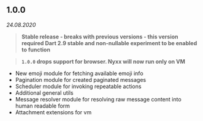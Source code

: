 ## 1.0.0
_24.08.2020_

> **Stable release - breaks with previous versions - this version required Dart 2.9 stable and non-nullable experiment to be enabled to function**

> **`1.0.0` drops support for browser. Nyxx will now run only on VM**

* New emoji module for fetching available emoji info 
* Pagination module for created paginated messages
* Scheduler module for invoking repeatable actions
* Additional general utils
* Message resolver module for resolving raw message content into human readable form
* Attachment extensions for vm
